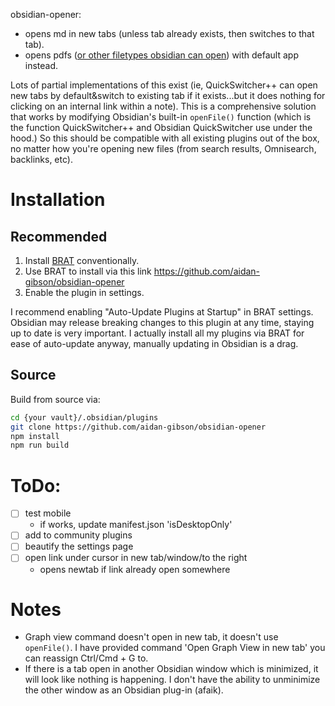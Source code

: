 
obsidian-opener:
* opens md in new tabs (unless tab already exists, then switches to that tab).
* opens pdfs ([or other filetypes obsidian can open](https://help.obsidian.md/Advanced+topics/Accepted+file+formats)) with default app instead.




Lots of partial implementations of this exist (ie, QuickSwitcher++ can open new tabs by default&switch to existing tab if it exists...but it does nothing for clicking on an internal link within a note). This is a comprehensive solution that works by modifying Obsidian's built-in `openFile()` function (which is the function QuickSwitcher++ and Obsidian QuickSwitcher use under the hood.) So this should be compatible with all existing plugins out of the box, no matter how you're opening new files (from search results, Omnisearch, backlinks, etc). 
 

# Installation
## Recommended
1. Install [BRAT](https://github.com/TfTHacker/obsidian42-brat) conventionally.
2. Use BRAT to install via this link https://github.com/aidan-gibson/obsidian-opener
3. Enable the plugin in settings.

I recommend enabling "Auto-Update Plugins at Startup" in BRAT settings. Obsidian may release breaking changes to this plugin at any time, staying up to date is very important. I actually install all my plugins via BRAT for ease of auto-update anyway, manually updating in Obsidian is a drag. 

## Source
Build from source via:
```sh
cd {your vault}/.obsidian/plugins
git clone https://github.com/aidan-gibson/obsidian-opener
npm install
npm run build
```

# ToDo:
- [ ] test mobile
  - if works, update manifest.json 'isDesktopOnly'
- [ ] add to community plugins
- [ ] beautify the settings page
- [ ] open link under cursor in new tab/window/to the right
  - opens newtab if link already open somewhere

# Notes
* Graph view command doesn't open in new tab, it doesn't use `openFile()`. I have provided command 'Open Graph View in new tab' you can reassign Ctrl/Cmd + G to.
* If there is a tab open in another Obsidian window which is minimized, it will look like nothing is happening. I don't have the ability to unminimize the other window as an Obsidian plug-in (afaik).
